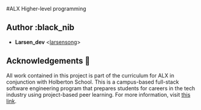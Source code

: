 #ALX Higher-level programming



## Author :black_nib

* **Larsen_dev** <[larsensong](https://github.com/larsensong)>

## Acknowledgements :pray:

All work contained in this project is  part of the curriculum for
ALX in conjunction with  Holberton School. This is a campus-based full-stack software
engineering program that prepares students for careers in the tech industry
using project-based peer learning. For more information, visit
[this link](https://www.holbertonschool.com/).


